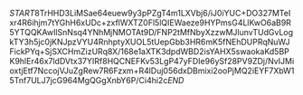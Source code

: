 $START$8TrHHD3LiMSae64euew9y3pPZgT4m1LXVbj6/iJ0iYUC+DO327MTeIxr4R6ihjm7tYGhH6xUDc+zxflWXTZ0Fl5lQIEWaeze9HYPmsG4LlKwO6aB9R5YTQQKAwIlSnNsq4YNhMjNMOTAt9D/FNP2tMfNbyXzzwMJlunvTUdGvLogkTY3h5jc0jKNJpzVYU4RnhptyXUOL5tUepGbb3HR6mK5fNEhDUPRqNuWJFickPYq+SjSXCHmZizURq8X/168e1aXTK3dpdWBD2isYAHX5swaokaKd5BPK9hlEr46x7ldDVtx37YIRf8HQCNEFKv53LgP47yFDIe96ySf28PV9ZDj/NvIJMioxtjEtf7NccojVJuZgRew7R6Fzxm+R4lDuj056dxDBmixi2ooPjMQ2iEYF7XbW15Tnf7ULJ7jcG964MgQGgXnbY6P/Ci4hi2c$END$